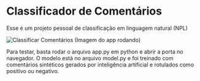 # Classificador de Comentários

Esse é um projeto pessoal de classificação em linguagem natural (NPL)

![Classificar Comentários](https://github.com/user-attachments/assets/c8055359-243f-4fb2-8cd5-a396b5805c97)
(Imagem do app rodando)

Para testar, basta rodar o arquivo app.py em python e abrir a porta no navegador.
O modelo está no arquivo model.py e foi treinado com comentários sintéticos gerados por inteligência artificial e rotulados como positivo ou negativo.
